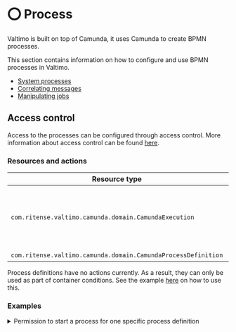 # ⭕ Process

Valtimo is built on top of Camunda, it uses Camunda to create BPMN processes.

This section contains information on how to configure and use BPMN processes in Valtimo.

* [System processes](systemprocesses.md)
* [Correlating messages](https://github.com/valtimo-platform/valtimo-documentation/blob/story/restructure-docs/using-valtimo/process/correlatingmessages.md)
* [Manipulating jobs](job-service.md)

## Access control

Access to the processes can be configured through access control. More information about access control can be found [here](https://docs.valtimo.nl/features/access-control).

### Resources and actions

<table><thead><tr><th width="329">Resource type</th><th width="143">Action</th><th>Effect</th></tr></thead><tbody><tr><td><code>com.ritense.valtimo.camunda.domain.CamundaExecution</code></td><td><code>create</code></td><td>Allows creating an execution for a process definition.</td></tr><tr><td><code>com.ritense.valtimo.camunda.domain.CamundaProcessDefinition</code></td><td>-</td><td>-</td></tr></tbody></table>

Process definitions have no actions currently. As a result, they can only be used as part of container conditions. See the example [here](./#permission-to-start-a-process-for-one-specific-process-definition) on how to use this.

### Examples

<details>

<summary>Permission to start a process for one specific process definition</summary>

<pre class="language-json" data-overflow="wrap"><code class="lang-json">{
<strong>    "resourceType": "com.ritense.valtimo.camunda.domain.CamundaExecution",
</strong>    "action": "create",
    "conditions": [
        {
            "type": "container",
            "resourceType": "com.ritense.valtimo.camunda.domain.CamundaProcessDefinition",
            "conditions": [
                {
                    "type": "field",
                    "field": "key",
                    "operator": "==",
                    "value": "evenementenvergunning"
                }
            ]
        }
    ]
}
</code></pre>

</details>
